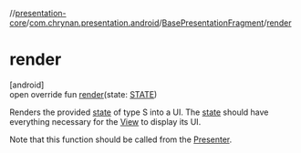 //[presentation-core](../../../index.md)/[com.chrynan.presentation.android](../index.md)/[BasePresentationFragment](index.md)/[render](render.md)

# render

[android]\
open override fun [render](render.md)(state: [STATE](index.md))

Renders the provided [state](render.md) of type S into a UI. The [state](render.md) should have everything necessary for the [View](../../../../presentation-core/presentation-core/com.chrynan.presentation/-view/index.md) to display its UI.

Note that this function should be called from the [Presenter](../../../../presentation-core/presentation-core/com.chrynan.presentation/-presenter/index.md).
